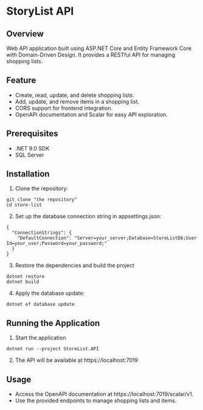 # StoryList API

## Overview
Web API application built using ASP.NET Core and Entity Framework Core with Domain-Driven Design. It provides a RESTful API for managing shopping lists.

## Feature
-	Create, read, update, and delete shopping lists.
-	Add, update, and remove items in a shopping list.
-	CORS support for frontend integration.
-	OpenAPI documentation and Scalar for easy API exploration.

## Prerequisites
-	.NET 9.0 SDK
-	SQL Server

## Installation
1. Clone the repository:
```
git clone "the repository"
cd store-list
```

2. Set up the database connection string in appsettings.json:
```
{
  "ConnectionStrings": {
    "DefaultConnection": "Server=your_server;Database=StoreListDb;User Id=your_user;Password=your_password;"
  }
}
```

3. Restore the dependencies and build the project
```
dotnet restore
dotnet build
```

4. Apply the database update:
```
dotnet ef database update
```

## Running the Application

1. Start the application
```
dotnet run --project StoreList.API
```
2. The API will be available at https://localhost:7019

## Usage
-	Access the OpenAPI documentation at https://localhost:7019/scalar/v1.
-	Use the provided endpoints to manage shopping lists and items.


